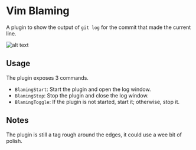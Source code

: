 # Vim Blaming

A plugin to show the output of `git log` for the commit that made the current line.

![alt text](https://github.com/Arkaeriit/vim-blaming/blob/master/vim-blaming.gif?raw=true)

## Usage

The plugin exposes 3 commands.

* `BlamingStart`: Start the plugin and open the log window.
* `BlamingStop`: Stop the plugin and close the log window.
* `BlamingToggle`: If the plugin is not started, start it; otherwise, stop it.

## Notes

The plugin is still a tag rough around the edges, it could use a wee bit of polish.

